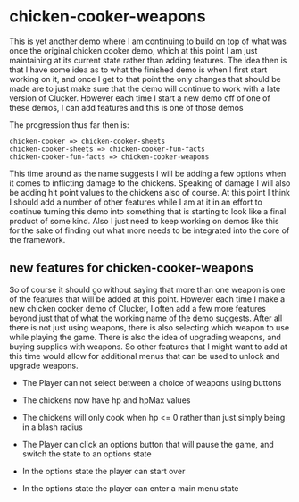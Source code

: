 # chicken-cooker-weapons

This is yet another demo where I am continuing to build on top of what was once the original chicken cooker demo, which at this point I am just maintaining at its current state rather than adding features. The idea then is that I have some idea as to what the finished demo is when I first start working on it, and once I get to that point the only changes that should be made are to just make sure that the demo will continue to work with a late version of Clucker. However each time I start a new demo off of one of these demos, I can add features and this is one of those demos

The progression thus far then is:

```
chicken-cooker => chicken-cooker-sheets
chicken-cooker-sheets => chicken-cooker-fun-facts
chicken-cooker-fun-facts => chicken-cooker-weapons
```

This time around as the name suggests I will be adding a few options when it comes to inflicting damage to the chickens. Speaking of damage I will also be adding hit point values to the chickens also of course. At this point I think I should add a number of other features while I am at it in an effort to continue turning this demo into something that is starting to look like a final product of some kind. Also I just need to keep working on demos like this for the sake of finding out what more needs to be integrated into the core of the framework.


## new features for chicken-cooker-weapons

So of course it should go without saying that more than one weapon is one of the features that will be added at this point. However each time I make a new chicken cooker demo of Clucker, I often add a few more features beyond just that of what the working name of the demo suggests. After all there is not just using weapons, there is also selecting which weapon to use while playing the game. There is also the idea of upgrading weapons, and buying supplies with weapons. So other features that I might want to add at this time would allow for additional menus that can be used to unlock and upgrade weapons.

* The Player can not select between a choice of weapons using buttons
* The chickens now have hp and hpMax values
* The chickens will only cook when hp <= 0 rather than just simply being in a blash radius

* The Player can click an options button that will pause the game, and switch the state to an options state
* In the options state the player can start over
* In the options state the player can enter a main menu state

